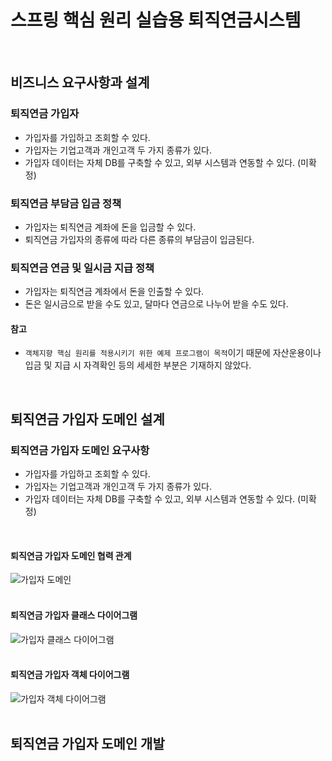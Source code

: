 # 스프링 핵심 원리 실습용 퇴직연금시스템
<br/>

## 비즈니스 요구사항과 설계
### 퇴직연금 가입자
- 가입자를 가입하고 조회할 수 있다.
- 가입자는 기업고객과 개인고객 두 가지 종류가 있다.
- 가입자 데이터는 자체 DB를 구축할 수 있고, 외부 시스템과 연동할 수 있다. (미확정)
### 퇴직연금 부담금 입금 정책
- 가입자는 퇴직연금 계좌에 돈을 입금할 수 있다.
- 퇴직연금 가입자의 종류에 따라 다른 종류의 부담금이 입금된다.
### 퇴직연금 연금 및 일시금 지급 정책
- 가입자는 퇴직연금 계좌에서 돈을 인출할 수 있다.
- 돈은 일시금으로 받을 수도 있고, 달마다 연금으로 나누어 받을 수도 있다.

#### 참고
- `객체지향 핵심 원리를 적용시키기 위한 예제 프로그램이 목적`이기 때문에 자산운용이나 입금 및 지급 시 자격확인 등의 세세한 부분은 기재하지 않았다.
<br/>

## 퇴직연금 가입자 도메인 설계
### 퇴직연금 가입자 도메인 요구사항
- 가입자를 가입하고 조회할 수 있다.
- 가입자는 기업고객과 개인고객 두 가지 종류가 있다.
- 가입자 데이터는 자체 DB를 구축할 수 있고, 외부 시스템과 연동할 수 있다. (미확정)
<br/>

#### 퇴직연금 가입자 도메인 협력 관계
![가입자 도메인](https://github.com/taechacode/SpringCorePracticeRPS/assets/63395751/359ac1dd-a920-411b-96d2-4642ba76cb4a)
<br/><br/>

#### 퇴직연금 가입자 클래스 다이어그램
![가입자 클래스 다이어그램](https://github.com/taechacode/SpringCorePracticeRPS/assets/63395751/626a7b0f-07d3-481b-bb0b-89beff40630c)
<br/><br/>

#### 퇴직연금 가입자 객체 다이어그램
![가입자 객체 다이어그램](https://github.com/taechacode/SpringCorePracticeRPS/assets/63395751/08e8d0e5-768c-484d-a70b-c23951b6e2cd)
<br/><br/>

## 퇴직연금 가입자 도메인 개발
